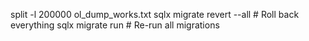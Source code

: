 split -l 200000 ol_dump_works.txt
sqlx migrate revert --all   # Roll back everything
sqlx migrate run            # Re-run all migrations